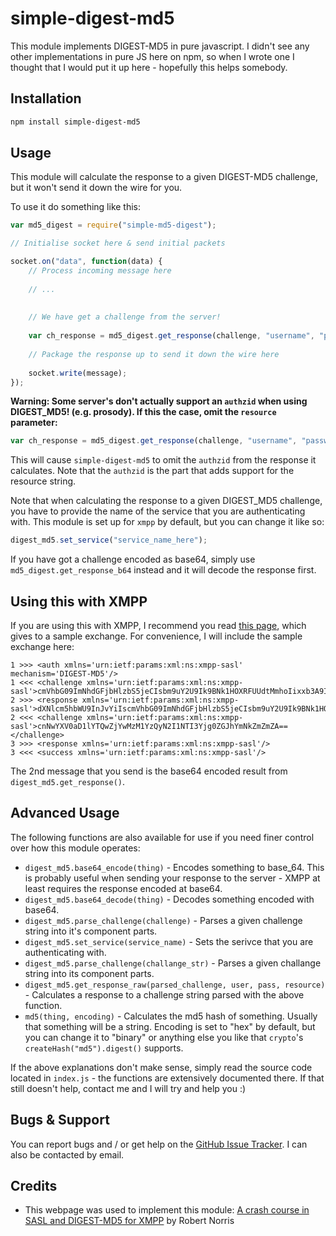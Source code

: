 simple-digest-md5
=================
This module implements DIGEST-MD5 in pure javascript. I didn't see any other implementations in pure JS here on npm, so when I wrote one I thought that I would put it up here - hopefully this helps somebody.

Installation
------------

```bash
npm install simple-digest-md5
```

Usage
-----
This module will calculate the response to a given DIGEST-MD5 challenge, but it won't send it down the wire for you.

To use it do something like this:

```javascript
var md5_digest = require("simple-md5-digest");

// Initialise socket here & send initial packets

socket.on("data", function(data) {
	// Process incoming message here
	
	// ...
	
	
	// We have get a challenge from the server!
	
	var ch_response = md5_digest.get_response(challenge, "username", "password", "resource");
	
	// Package the response up to send it down the wire here
	
	socket.write(message);
});

```

**Warning: Some server's don't actually support an `authzid` when using DIGEST_MD5! (e.g. prosody). If this the case, omit the `resource` parameter:**

```javascript
var ch_response = md5_digest.get_response(challenge, "username", "password");
```

This will cause `simple-digest-md5` to omit the `authzid` from the response it calculates. Note that the `authzid` is the part that adds support for the resource string.

Note that when calculating the response to a given DIGEST_MD5 challenge, you have to provide the name of the service that you are authenticating with. This module is set up for `xmpp` by default, but you can change it like so:

```javascript
digest_md5.set_service("service_name_here");
```

If you have got a challenge encoded as base64, simply use `md5_digest.get_response_b64` instead and it will decode the response first.

Using this with XMPP
--------------------

If you are using this with XMPP, I recommend you read [this page](http://web.archive.org/web/20050224191820/http://cataclysm.cx/wip/digest-md5-crash.html), which gives to a sample exchange. For convenience, I will include the sample exchange here:

```
1 >>> <auth xmlns='urn:ietf:params:xml:ns:xmpp-sasl' mechanism='DIGEST-MD5'/>
1 <<< <challenge xmlns='urn:ietf:params:xml:ns:xmpp-sasl'>cmVhbG09ImNhdGFjbHlzbS5jeCIsbm9uY2U9Ik9BNk1HOXRFUUdtMmhoIixxb3A9ImF1dGgiLGNoYXJzZXQ9dXRmLTgsYWxnb3JpdGhtPW1kNS1zZXNz</challenge>
2 >>> <response xmlns='urn:ietf:params:xml:ns:xmpp-sasl'>dXNlcm5hbWU9InJvYiIscmVhbG09ImNhdGFjbHlzbS5jeCIsbm9uY2U9Ik9BNk1HOXRFUUdtMmhoIixjbm9uY2U9Ik9BNk1IWGg2VnFUclJrIixuYz0wMDAwMDAwMSxxb3A9YXV0aCxkaWdlc3QtdXJpPSJ4bXBwL2NhdGFjbHlzbS5jeCIscmVzcG9uc2U9ZDM4OGRhZDkwZDRiYmQ3NjBhMTUyMzIxZjIxNDNhZjcsY2hhcnNldD11dGYtOCxhdXRoemlkPSJyb2JAY2F0YWNseXNtLmN4L215UmVzb3VyY2Ui</response>
2 <<< <challenge xmlns='urn:ietf:params:xml:ns:xmpp-sasl'>cnNwYXV0aD1lYTQwZjYwMzM1YzQyN2I1NTI3Yjg0ZGJhYmNkZmZmZA==</challenge>
3 >>> <response xmlns='urn:ietf:params:xml:ns:xmpp-sasl'/>
3 <<< <success xmlns='urn:ietf:params:xml:ns:xmpp-sasl'/>
```

The 2nd message that you send is the base64 encoded result from `digest_md5.get_response()`.

Advanced Usage
--------------
The following functions are also available for use if you need finer control over how this module operates:

 - `digest_md5.base64_encode(thing)` - Encodes something to base_64. This is probably useful when sending your response to the server - XMPP at least requires the response encoded at base64.
 - `digest_md5.base64_decode(thing)` - Decodes something encoded with base64.
 - `digest_md5.parse_challenge(challenge)` - Parses a given challenge string into it's component parts.
 - `digest_md5.set_service(service_name)` - Sets the serivce that you are authenticating with.
 - `digest_md5.parse_challenge(challange_str)` - Parses a given challange string into its component parts.
 - `digest_md5.get_response_raw(parsed_challenge, user, pass, resource)` - Calculates a response to a challenge string parsed with the above function.
 - `md5(thing, encoding)` - Calculates the md5 hash of something. Usually that something will be a string. Encoding is set to "hex" by default, but you can change it to "binary" or anything else you like that `crypto`'s `createHash("md5").digest()` supports.

If the above explanations don't make sense, simply read the source code located in `index.js` - the functions are extensively documented there. If that still doesn't help, contact me and I will try and help you :)

Bugs & Support
----
You can report bugs and / or get help on the [GitHub Issue Tracker](https://github.com/sbrl/simple-md5-digest/issues). I can also be contacted by email.

Credits
-------
 - This webpage was used to implement this module: [A crash course in SASL and DIGEST-MD5 for XMPP](http://web.archive.org/web/20050224191820/http://cataclysm.cx/wip/digest-md5-crash.html) by Robert Norris